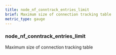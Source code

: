 ```yaml
---
title: node_nf_conntrack_entries_limit
brief: Maximum size of connection tracking table
metric_type: gauge
---
```

### node_nf_conntrack_entries_limit

Maximum size of connection tracking table